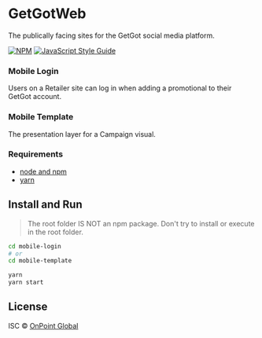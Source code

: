 # GetGotWeb

The publically facing sites for the GetGot social media platform.

[![NPM](https://img.shields.io/npm/v/interface-builder.svg)](https://www.npmjs.com/package/interface-builder) [![JavaScript Style Guide](https://img.shields.io/badge/code_style-standard-brightgreen.svg)](https://standardjs.com)


### Mobile Login
Users on a Retailer site can log in when adding a promotional to their GetGot account.
### Mobile Template
The presentation layer for a Campaign visual.


### Requirements
- [node and npm](https://nodejs.org/en/)
- [yarn](https://classic.yarnpkg.com/en/docs/install/#mac-stable)

## Install and Run
> The root folder IS NOT an npm package. Don't try to install or execute in the root folder. 
```bash
cd mobile-login 
# or
cd mobile-template

yarn
yarn start
```




## License

ISC © [OnPoint Global](https://onpointglobal.com/)

